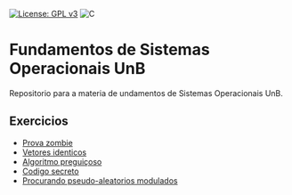 [![License: GPL v3](https://img.shields.io/badge/License-GPLv3-blue.svg)](https://www.gnu.org/licenses/gpl-3.0)  ![C](https://img.shields.io/badge/Solutions-blue.svg?style=flat&logo=c) 
# Fundamentos de Sistemas Operacionais UnB

Repositorio para a materia de undamentos de Sistemas Operacionais UnB.

## Exercicios
- [Prova zombie](https://github.com/giovannabbottino/fso_unb/blob/main/zumbi.c)
- [Vetores identicos](https://github.com/giovannabbottino/fso_unb/blob/main/vetores_identicos.c)
- [Algoritmo preguiçoso](https://github.com/giovannabbottino/fso_unb/blob/main/fork.c)
- [Codigo secreto](https://github.com/giovannabbottino/fso_unb/blob/main/chaos.c)
- [Procurando pseudo-aleatorios modulados](https://github.com/giovannabbottino/fso_unb/blob/main/codigo_secreto.c)
